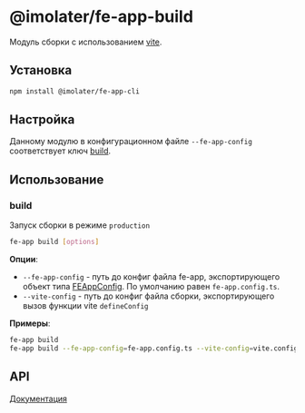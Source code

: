 # @imolater/fe-app-build

Модуль сборки с использованием [vite](https://vitejs.dev/).

## Установка

```bash 
npm install @imolater/fe-app-cli
```

## Настройка

Данному модулю в конфигурационном файле `--fe-app-config` соответствует ключ
[build](../types/docs/api/interfaces/FEAppConfig.md#build).

## Использование

### build

Запуск сборки в режиме `production`

```bash
fe-app build [options]
```

**Опции**:

* `--fe-app-config` - путь до конфиг файла fe-app, экспортирующего объект типа
  [FEAppConfig](../types/docs/api/interfaces/FEAppConfig.md). По умолчанию равен `fe-app.config.ts`.
* `--vite-config` - путь до конфиг файла сборки, экспортирующего вызов функции vite `defineConfig`

**Примеры**:

```bash
fe-app build
fe-app build --fe-app-config=fe-app.config.ts --vite-config=vite.config.ts
```

## API

[Документация](./docs/api/README.md)
